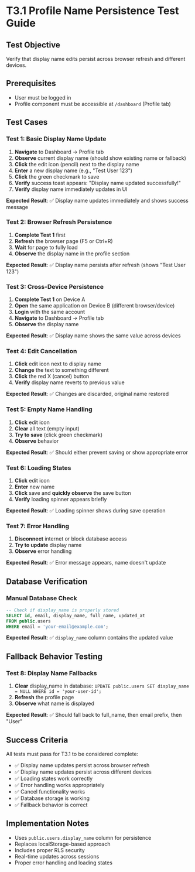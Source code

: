 # T3.1 Profile Name Persistence Test Guide

## Test Objective
Verify that display name edits persist across browser refresh and different devices.

## Prerequisites
- User must be logged in
- Profile component must be accessible at `/dashboard` (Profile tab)

## Test Cases

### Test 1: Basic Display Name Update
1. **Navigate** to Dashboard → Profile tab
2. **Observe** current display name (should show existing name or fallback)
3. **Click** the edit icon (pencil) next to the display name
4. **Enter** a new display name (e.g., "Test User 123")
5. **Click** the green checkmark to save
6. **Verify** success toast appears: "Display name updated successfully!"
7. **Verify** display name immediately updates in UI

**Expected Result**: ✅ Display name updates immediately and shows success message

### Test 2: Browser Refresh Persistence
1. **Complete Test 1** first
2. **Refresh** the browser page (F5 or Ctrl+R)
3. **Wait** for page to fully load
4. **Observe** the display name in the profile section

**Expected Result**: ✅ Display name persists after refresh (shows "Test User 123")

### Test 3: Cross-Device Persistence
1. **Complete Test 1** on Device A
2. **Open** the same application on Device B (different browser/device)
3. **Login** with the same account
4. **Navigate** to Dashboard → Profile tab
5. **Observe** the display name

**Expected Result**: ✅ Display name shows the same value across devices

### Test 4: Edit Cancellation
1. **Click** edit icon next to display name
2. **Change** the text to something different
3. **Click** the red X (cancel) button
4. **Verify** display name reverts to previous value

**Expected Result**: ✅ Changes are discarded, original name restored

### Test 5: Empty Name Handling
1. **Click** edit icon
2. **Clear** all text (empty input)
3. **Try to save** (click green checkmark)
4. **Observe** behavior

**Expected Result**: ✅ Should either prevent saving or show appropriate error

### Test 6: Loading States
1. **Click** edit icon
2. **Enter** new name
3. **Click** save and **quickly observe** the save button
4. **Verify** loading spinner appears briefly

**Expected Result**: ✅ Loading spinner shows during save operation

### Test 7: Error Handling
1. **Disconnect** internet or block database access
2. **Try to update** display name
3. **Observe** error handling

**Expected Result**: ✅ Error message appears, name doesn't update

## Database Verification

### Manual Database Check
```sql
-- Check if display_name is properly stored
SELECT id, email, display_name, full_name, updated_at 
FROM public.users 
WHERE email = 'your-email@example.com';
```

**Expected Result**: ✅ `display_name` column contains the updated value

## Fallback Behavior Testing

### Test 8: Display Name Fallbacks
1. **Clear** display_name in database: `UPDATE public.users SET display_name = NULL WHERE id = 'your-user-id';`
2. **Refresh** the profile page
3. **Observe** what name is displayed

**Expected Result**: ✅ Should fall back to full_name, then email prefix, then "User"

## Success Criteria

All tests must pass for T3.1 to be considered complete:

- ✅ Display name updates persist across browser refresh
- ✅ Display name updates persist across different devices
- ✅ Loading states work correctly
- ✅ Error handling works appropriately
- ✅ Cancel functionality works
- ✅ Database storage is working
- ✅ Fallback behavior is correct

## Implementation Notes

- Uses `public.users.display_name` column for persistence
- Replaces localStorage-based approach
- Includes proper RLS security
- Real-time updates across sessions
- Proper error handling and loading states 